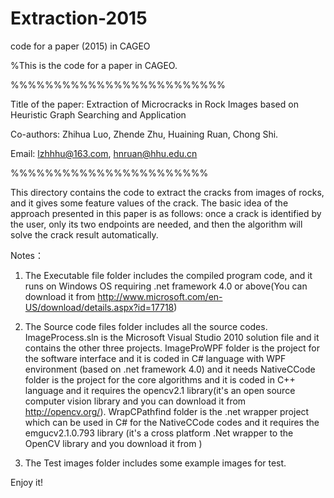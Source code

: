 # Extraction-2015
code for a paper (2015) in CAGEO

%This is the code for a paper in CAGEO.

%%%%%%%%%%%%%%%%%%%%%%%%%

Title of the paper: Extraction of Microcracks in Rock Images based on Heuristic Graph Searching and Application

Co-authors: Zhihua Luo, Zhende Zhu, Huaining Ruan, Chong Shi.

Email: lzhhhu@163.com, hnruan@hhu.edu.cn

%%%%%%%%%%%%%%%%%%%%%%%

This directory contains the code to extract the cracks from images of rocks, and it gives some feature values of the crack. 
The basic idea of the approach presented in this paper is as follows: once a crack is identified by the user, only its two endpoints are needed, and then the algorithm will solve the crack result automatically.

Notes：
1. The Executable file folder includes the compiled program code, and it runs on Windows OS requiring .net framework 4.0 or above(You can download it from http://www.microsoft.com/en-US/download/details.aspx?id=17718)

2. The Source code files folder includes all the source codes.
ImageProcess.sln is the Microsoft Visual Studio 2010 solution file and it contains the other three projects.
ImageProWPF folder is the project for the software interface and it is coded in C# language with WPF environment (based on .net framework 4.0) and it needs 
NativeCCode folder is the project for the core algorithms and it is coded in C++ language and it requires the opencv2.1 library(it's an open source computer vision library and you can download it from http://opencv.org/).
WrapCPathfind folder is the .net wrapper project which can be used in C# for the NativeCCode codes and it requires the emgucv2.1.0.793 library (it's a cross platform .Net wrapper to the OpenCV library and you download it from )

3. The Test images folder includes some example images for test.

Enjoy it!
